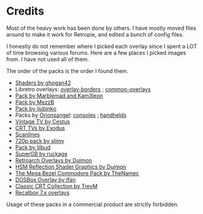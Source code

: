 # Credits

Most of the heavy work has been done by others. I have mostly moved files around to make it work for Retropie, and edited a bunch of config files.

I honestly do not remember where I picked each overlay since I spent a LOT of time browsing various forums. Here are a few places I picked images from. I have not used all of them.

The order of the packs is the order I found them.

- [Shaders by ghogan42](https://retropie.org.uk/forum/topic/13356/)
- Libretro overlays: [overlay-borders](https://github.com/libretro/overlay-borders) ; [common-overlays](https://github.com/libretro/common-overlays)
- [Pack by Marblemad and Kam3leon](https://www.screenscraper.fr/forumsujet.php?frub=43&fsuj=182)
- [Pack by MezzB](https://sites.google.com/view/mezzb-overlay/home)
- [Pack by ljubinko](https://forums.libretro.com/t/overlays-for-1680x1050-for-console-systems/6724)
- Packs by [Orionsangel](https://www.youtube.com/orionsangel): [consoles](https://forums.libretro.com/t/console-themed-overlays/10472) ; [handhelds](https://forums.libretro.com/t/handheld-overlays/10477)
- [Vintage TV by Cestus](https://forums.libretro.com/t/some-vintage-crt-overlays/12800)
- [CRT TVs by Exodus](https://forums.libretro.com/t/exodus-crt-tvs-overlays-collection-with-day-and-night-support/9192)
- [Scanlines](https://forums.libretro.com/t/scanline-overlay-w-rgb-effect-or-aperture-grill-effect/2425)
- [720p pack by slimy](https://retropie.org.uk/forum/topic/15356/)
- [Pack by lilbud](https://retropie.org.uk/forum/topic/13392/)
- [SuperGB by ruckage](https://retropie.org.uk/forum/topic/8664/)
- [Retroarch Overlays by Duimon](https://github.com/Duimon/Retroarch-Overlays)
- [HSM Reflection Shader Graphics by Duimon](https://github.com/Duimon/HSM-Reflection-Shader-Graphics)
- [The Mega Bezel Commodore Pack by TheNamec](https://forums.libretro.com/t/thenamec-mega-bezel-commodore-pack-announcement/31523)
- [DOSBox Overlay by Ifan](https://forums.libretro.com/t/dosbox-overlay-4k/19236)
- [Classic CRT Collection by TreyM](https://github.com/TreyM/classic-crt-collection)
- [Recalbox 7.x overlays](https://forum.recalbox.com/topic/22321/recalbox-7-x-overlays-complets)

Usage of these packs in a commercial product are strictly forbidden.
